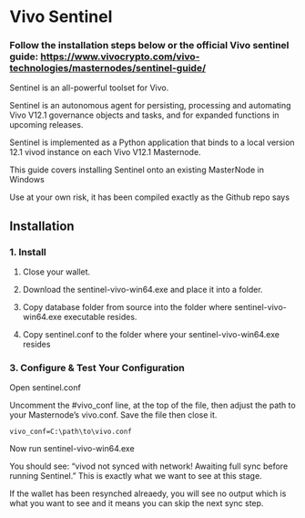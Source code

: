 # Vivo Sentinel

### Follow the installation steps below or the official Vivo sentinel guide: https://www.vivocrypto.com/vivo-technologies/masternodes/sentinel-guide/


Sentinel is an all-powerful toolset for Vivo.

Sentinel is an autonomous agent for persisting, processing and automating Vivo V12.1 governance objects and tasks, and for expanded functions in upcoming releases.

Sentinel is implemented as a Python application that binds to a local version 12.1 vivod instance on each Vivo V12.1 Masternode.

This guide covers installing Sentinel onto an existing MasterNode in Windows

Use at your own risk, it has been compiled exactly as the Github repo says


## Installation

### 1. Install

1. Close your wallet.

2. Download the sentinel-vivo-win64.exe and place it into a folder.

2. Copy database folder from source into the folder where sentinel-vivo-win64.exe executable resides.

3. Copy sentinel.conf to the folder where your sentinel-vivo-win64.exe resides

### 3. Configure & Test Your Configuration

Open sentinel.conf

Uncomment the #vivo_conf line, at the top of the file, then adjust the path to your Masternode’s vivo.conf. Save the file then close it.

    vivo_conf=C:\path\to\vivo.conf

Now run sentinel-vivo-win64.exe

You should see: “vivod not synced with network! Awaiting full sync before running Sentinel.”
This is exactly what we want to see at this stage.

If the wallet has been resynched alreaedy, you will see no output which is what you want to see and it means you can skip the next sync step.

